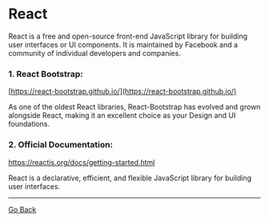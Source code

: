 # React

React is a free and open-source front-end JavaScript library for building user interfaces or UI components. It is maintained by Facebook and a community of individual developers and companies.


### 1. React Bootstrap:

[https://react-bootstrap.github.io/](https://react-bootstrap.github.io/)

As one of the oldest React libraries, React-Bootstrap has evolved and grown alongside React, making it an excellent choice as your Design and UI foundations.

### 2. Official Documentation:

https://reactjs.org/docs/getting-started.html

React is a declarative, efficient, and flexible JavaScript library for building user interfaces.


---

[Go Back](../README.md)
